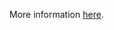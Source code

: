 More information [here](https://docs.bridgecrew.io/docs/ensure-that-ebs-are-added-in-the-backup-plans-of-aws-backup).
